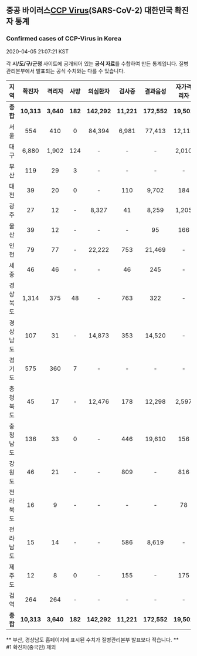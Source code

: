 
## 중공 바이러스[CCP Virus]()(SARS-CoV-2) 대한민국 확진자 통계
### Confirmed cases of CCP-Virus in Korea
2020-04-05 21:07:21 KST

각 **시/도/구/군청** 사이트에 공개되어 있는 **공식 자료**를 수합하여 만든 통계입니다.
질병관리본부에서 발표되는 공식 수치와는 다를 수 있습니다.


|  지역  | 확진자 |  격리자  |  사망  |  의심환자  |  검사중  |  결과음성  |  자가격리자  |  감시중  |  감시해제  |  퇴원  |
|:------:|:------:|:--------:|:--------:|:----------:|:--------:|:----------------:|:------------:|:--------:|:----------:|:--:|
|**총합**|**10,313**|**3,640**|**182**|**142,292**|**11,221**|**172,552**|**19,502**|**7,056**|**22,342**|**6,445**|
|서울|554|410|0|84,394|6,981|77,413|12,115|4,316|7,799|144|
|대구|6,880|1,902|124|-|-|-|2,010|-|-|4,854|
|부산|119|29|3|-|-|-|-|-|-|87|
|대전|39|20|0|-|110|9,702|184|184|638|19|
|광주|27|12|-|8,327|41|8,259|1,205|5|1,200|15|
|울산|39|12|-|-|-|95|166|1|165|27|
|인천|79|77|-|22,222|753|21,469|-|-|-|2|
|세종|46|46|-|-|46|245|-|-|-|-|
|경상북도|1,314|375|48|-|763|322|-|1,159|10,361|845|
|경상남도|107|31|-|14,873|353|14,520|-|-|-|76|
|경기도|575|360|7|-|-|-|-|-|-|208|
|충청북도|45|17|-|12,476|178|12,298|2,597|697|1,900|28|
|충청남도|136|33|0|-|446|19,610|156|-|-|103|
|강원도|46|21|-|-|809|-|816|-|-|25|
|전라북도|16|9|-|-|-|-|78|-|-|7|
|전라남도|15|14|-|-|586|8,619|-|694|279|1|
|제주도|12|8|0|-|155|-|175|-|-|4|
|검역|264|264|-|-|-|-|-|-|-|-|
|**총합**|**10,313**|**3,640**|**182**|**142,292**|**11,221**|**172,552**|**19,502**|**7,056**|**22,342**|**6,445**|


** 부산, 경상남도 홈페이지에 표시된 수치가 질병관리본부 발표보다 적습니다. **<br>
#1 확진자(중국인) 제외
    